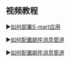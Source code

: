 ## 视频教程

▶️[如何部署S-mart应用](https://www.bilibili.com/video/BV1q341147bi/)<br/>

▶️[如何配置邮件消息管道](https://www.bilibili.com/video/BV1NS4y1q7aT/)<br/>

▶️[如何配置邮件消息管道](https://www.bilibili.com/video/BV19U4y197e6/)<br/>